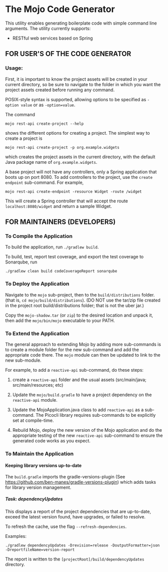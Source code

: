 # The Mojo Code Generator

This utility enables generating boilerplate code with simple
command line arguments. The utility currently supports:

* RESTful web services based on Spring
   
## FOR USER'S OF THE CODE GENERATOR

### Usage:

First, it is important to know the project assets will be created in your current
directory, so be sure to navigate to the folder in which 
you want the project assets created before running any command.

POSIX-style syntax is supported, allowing options to be specified as 
```-option value``` or as ```-option=value```.

The command             

    mojo rest-api create-project --help 

shows the different options for creating a project. The simplest way to
create a project is

    mojo rest-api create-project -p org.example.widgets

which creates the project assets in the current directory,
with the default Java package name of ```org.example.widgets```.

A base project will not have any controllers, only a Spring
application that boots up on port 8080.  To add controllers
to the project, use the ```create endpoint``` sub-command.
For example,

    mojo rest-api create-endpoint -resource Widget -route /widget

This will create a Spring controller that will accept the 
route ```localhost:8080/widget``` and return a sample Widget.

## FOR MAINTAINERS (DEVELOPERS)
                    
### To Compile the Application

To build the application, run ```./gradlew build```. 

To build, test, report test coverage, and export the test coverage to Sonarqube, run

```./gradlew clean build codeCoverageReport sonarqube```

### To Deploy the Application

Navigate to the ```mojo``` sub-project, then to the ```build/distributions``` folder.
(that is, ```cd mojo/build/distributions```). (DO NOT use the tar/zip file
created in the project root build/distributions folder; that is not the uber jar.)

Copy the ```mojo-shadow.tar``` (or ```zip```) to the desired location
and unpack it, then add the ```mojo/bin/mojo``` executable to your PATH. 
                      
### To Extend the Application

The general approach to extending Mojo by adding more
sub-commands is to create a module folder for the new
sub-command and add the appropriate code there. The
```mojo``` module can then be updated to link to the 
new sub-module. 

For example, to add a ```reactive-api``` sub-command, do
these steps:

1. create a ```reactive-api``` folder and the usual 
   assets (src/main/java; src/main/resources; etc)

2. Update the ```mojo/build.gradle``` to have a project 
   dependency on the ```reactive-api``` module.
   
3. Update the MojoApplication.java class to add
```reactive-api``` as a sub-command. The Picocli 
   library requires sub-commands to be explicitly
   set at compile-time.
   
4. Rebuild Mojo, deploy the new version of the Mojo
   application and do the appropriate testing of
the new ```reactive-api``` sub-command to ensure
   the generated code works as you expect. 
   

### To Maintain the Application

#### Keeping library versions up-to-date

The ```build.gradle``` imports the gradle-versions-plugin (See https://github.com/ben-manes/gradle-versions-plugin)
which adds tasks for library version management. 

##### Task: dependencyUpdates

This displays a report of the project dependencies that are up-to-date, exceed the latest
version found, have upgrades, or failed to resolve. 

To refresh the cache, use the flag ```--refresh-dependencies```.

Examples:

```./gradlew dependencyUpdates -Drevision=release -DoutputFormatter=json -DreportfileName=version-report```

The report is written to the ```[projectRoot]/build/dependencyUpdates``` directory. 